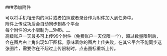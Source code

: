 ###添加附件

可以将手机相册内的照片或者拍照或者录音作为附件加入到任务中。
<br >附件上传成功后会自动同步到各个平台
<br >每个附件的大小限制为__5MB。__
<br >高级账户一天最多可上传99个附件（免费账户一天仅限一个），超过数量限制后，会在图片右上角出现如下图标，意味着你的图片上传失败，在其它平台不能同步这张图片，需要你在不超过上传限制时，点击图标重新上传。
